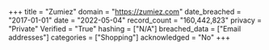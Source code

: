 +++
title = "Zumiez"
domain = "https://zumiez.com"
date_breached = "2017-01-01"
date = "2022-05-04"
record_count = "160,442,823"
privacy = "Private"
Verified = "True"
hashing = ["N/A"]
breached_data = ["Email addresses"]
categories = ["Shopping"]
acknowledged = "No"
+++